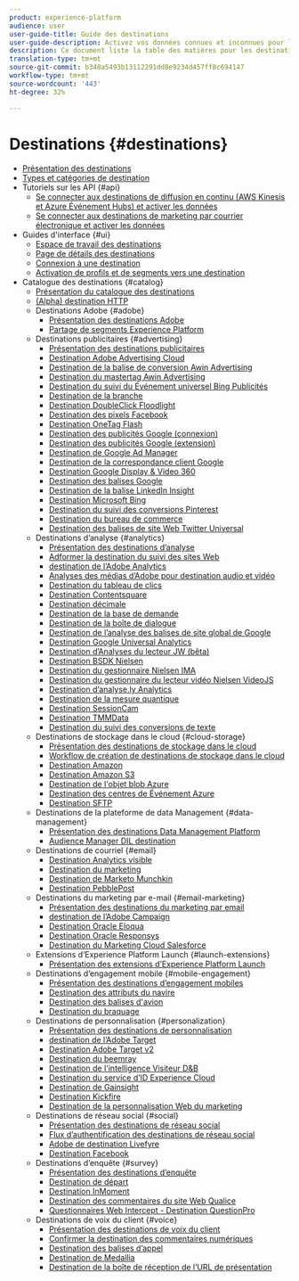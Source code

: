 ```yaml
---
product: experience-platform
audience: user
user-guide-title: Guide des destinations
user-guide-description: Activez vos données connues et inconnues pour les campagnes marketing cross-canal, les campagnes par email, la publicité ciblée et de nombreux autres cas d’utilisation.
description: Ce document liste la table des matières pour les destinations Adobe Experience Platform
translation-type: tm+mt
source-git-commit: b348a5493b13112291dd8e9234d457ff8c694147
workflow-type: tm+mt
source-wordcount: '443'
ht-degree: 32%

---
```



# Destinations {#destinations}

* [Présentation des destinations](./home.md)
* [Types et catégories de destination](./destination-types.md)
* Tutoriels sur les API {#api}
   * [Se connecter aux destinations de diffusion en continu (AWS Kinesis et Azure Événement Hubs) et activer les données](./api/streaming-destinations.md)
   * [Se connecter aux destinations de marketing par courrier électronique et activer les données](./api/email-marketing.md)
* Guides d&#39;interface {#ui}
   * [Espace de travail des destinations](./ui/destinations-workspace.md)
   * [Page de détails des destinations](./ui/destination-details-page.md)
   * [Connexion à une destination](./ui/connect-destination.md)
   * [Activation de profils et de segments vers une destination](./ui/activate-destinations.md)
* Catalogue des destinations {#catalog}
   * [Présentation du catalogue des destinations](./catalog/overview.md)
   * [ (Alpha) destination HTTP](./catalog/http-destination.md)
   * Destinations Adobe {#adobe}
      * [Présentation des destinations Adobe](./catalog/adobe/overview.md)
      * [Partage de segments Experience Platform](https://experienceleague.adobe.com/docs/audience-manager/user-guide/implementation-integration-guides/integration-experience-platform/aam-aep-audience-sharing.html)
   * Destinations publicitaires {#advertising}
      * [Présentation des destinations publicitaires](./catalog/advertising/overview.md)
      * [Destination Adobe Advertising Cloud](./catalog/advertising/adobe-advertising-cloud.md)
      * [Destination de la balise de conversion Awin Advertising](./catalog/advertising/awin-conversiontag.md)
      * [Destination du mastertag Awin Advertising](./catalog/advertising/awin-mastertag.md)
      * [Destination du suivi du Événement universel Bing Publicités](./catalog/advertising/bing-ads.md)
      * [Destination de la branche](./catalog/advertising/branch.md)
      * [Destination DoubleClick Floodlight](./catalog/advertising/doubleclick-floodlight.md)
      * [Destination des pixels Facebook](./catalog/advertising/facebook-pixel.md)
      * [Destination OneTag Flash](./catalog/advertising/flashtalking.md)
      * [Destination des publicités Google (connexion)](./catalog/advertising/google-ads-destination.md)
      * [Destination des publicités Google (extension)](./catalog/advertising/google-ads-extension.md)
      * [Destination de Google Ad Manager](./catalog/advertising/google-ad-manager.md)
      * [Destination de la correspondance client Google](./catalog/advertising/google-customer-match.md)
      * [Destination Google Display &amp; Video 360](./catalog/advertising/google-dv360.md)
      * [Destination des balises Google](./catalog/advertising/gtag-advertising.md)
      * [Destination de la balise LinkedIn Insight](./catalog/advertising/linkedin.md)
      * [Destination Microsoft Bing](./catalog/advertising/bing.md)
      * [Destination du suivi des conversions Pinterest](./catalog/advertising/pinterest.md)
      * [Destination du bureau de commerce](./catalog/advertising/tradedesk.md)
      * [Destination des balises de site Web Twitter Universal](./catalog/advertising/twitter-uwt.md)
   * Destinations d’analyse {#analytics}
      * [Présentation des destinations d’analyse](./catalog/analytics/overview.md)
      * [Adformer la destination du suivi des sites Web](./catalog/analytics/adform.md)
      * [destination de l’Adobe Analytics](./catalog/analytics/adobe-analytics.md)
      * [Analyses des médias d’Adobe pour destination audio et vidéo](./catalog/analytics/adobe-video-analytics.md)
      * [Destination du tableau de clics](./catalog/analytics/clicktale.md)
      * [Destination Contentsquare](./catalog/analytics/contentsquare.md)
      * [Destination décimale](./catalog/analytics/decibel.md)
      * [Destination de la base de demande](./catalog/analytics/demandbase.md)
      * [Destination de la boîte de dialogue](./catalog/analytics/dialogtech.md)
      * [Destination de l’analyse des balises de site global de Google](./catalog/analytics/gtag-analytics.md)
      * [Destination Google Universal Analytics](./catalog/analytics/google-universal-analytics.md)
      * [Destination d’Analyses du lecteur JW (bêta)](./catalog/analytics/jw-player-analytics.md)
      * [Destination BSDK Nielsen](./catalog/analytics/nielsen-bsdk.md)
      * [Destination du gestionnaire Nielsen IMA](./catalog/analytics/nielsen-ima.md)
      * [Destination du gestionnaire du lecteur vidéo Nielsen VideoJS](./catalog/analytics/nielsen-videojs.md)
      * [Destination d’analyse.ly Analytics](./catalog/analytics/parsely.md)
      * [Destination de la mesure quantique](./catalog/analytics/quantum-metric.md)
      * [Destination SessionCam](./catalog/analytics/sessioncam.md)
      * [Destination TMMData](./catalog/analytics/tmmdata.md)
      * [Destination du suivi des conversions de texte](./catalog/analytics/yext.md)
   * Destinations de stockage dans le cloud {#cloud-storage}
      * [Présentation des destinations de stockage dans le cloud](./catalog/cloud-storage/overview.md)
      * [Workflow de création de destinations de stockage dans le cloud](./catalog/cloud-storage/workflow.md)
      * [Destination Amazon](./catalog/cloud-storage/amazon-kinesis.md)
      * [Destination Amazon S3](./catalog/cloud-storage/amazon-s3.md)
      * [Destination de l&#39;objet blob Azure](./catalog/cloud-storage/azure-blob.md)
      * [Destination des centres de Événement Azure](./catalog/cloud-storage/azure-event-hubs.md)
      * [Destination SFTP](./catalog/cloud-storage/sftp.md)
   * Destinations de la plateforme de data Management {#data-management}
      * [Présentation des destinations Data Management Platform](./catalog/data-management/overview.md)
      * [Audience Manager DIL destination](./catalog/data-management/aam-dil-extension.md)
   * Destinations de courriel {#email}
      * [Destination Analytics visible](./catalog/email/bizible.md)
      * [Destination du marketing](./catalog/email/marketo.md)
      * [Destination de Marketo Munchkin](./catalog/email/marketo-munchkin.md)
      * [Destination PebblePost](./catalog/email/pebblepost.md)
   * Destinations du marketing par e-mail {#email-marketing}
      * [Présentation des destinations du marketing par email](./catalog/email-marketing/overview.md)
      * [destination de l’Adobe Campaign](./catalog/email-marketing/adobe-campaign.md)
      * [Destination Oracle Eloqua](./catalog/email-marketing/oracle-eloqua.md)
      * [Destination Oracle Responsys](./catalog/email-marketing/oracle-responsys.md)
      * [Destination du Marketing Cloud Salesforce](./catalog/email-marketing/salesforce-marketing-cloud.md)
   * Extensions d’Experience Platform Launch {#launch-extensions}
      * [Présentation des extensions d’Experience Platform Launch](./catalog/launch-extensions/overview.md)
   * Destinations d’engagement mobile {#mobile-engagement}
      * [Présentation des destinations d’engagement mobiles](./catalog/mobile-engagement/overview.md)
      * [Destination des attributs du navire](./catalog/mobile-engagement/airship-attributes.md)
      * [Destination des balises d&#39;avion](./catalog/mobile-engagement/airship-tags.md)
      * [Destination du braquage](./catalog/mobile-engagement/braze.md)
   * Destinations de personnalisation {#personalization}
      * [Présentation des destinations de personnalisation](./catalog/personalization/overview.md)
      * [destination de l’Adobe Target](./catalog/personalization/adobe-target.md)
      * [Destination Adobe Target v2](./catalog/personalization/adobe-target-v2.md)
      * [Destination du beemray](./catalog/personalization/beemray.md)
      * [Destination de l&#39;intelligence Visiteur D&amp;B](./catalog/personalization/dnb.md)
      * [Destination du service d’ID Experience Cloud](./catalog/personalization/adobe-ecid.md)
      * [Destination de Gainsight](./catalog/personalization/gainsight.md)
      * [Destination Kickfire](./catalog/personalization/kickfire.md)
      * [Destination de la personnalisation Web du marketing](./catalog/personalization/marketo-web-personalization.md)
   * Destinations de réseau social {#social}
      * [Présentation des destinations de réseau social](./catalog/social/overview.md)
      * [Flux d’authentification des destinations de réseau social](./catalog/social/workflow.md)
      * [Adobe de destination Livefyre](./catalog/social/adobe-livefyre.md)
      * [Destination Facebook](./catalog/social/facebook.md)
   * Destinations d’enquête {#survey}
      * [Présentation des destinations d’enquête](./catalog/survey/overview.md)
      * [Destination de départ](./catalog/survey/foresee.md)
      * [Destination InMoment](./catalog/survey/inmoment.md)
      * [Destination des commentaires du site Web Qualice](./catalog/survey/qualtrics.md)
      * [Questionnaires Web Intercept - Destination QuestionPro](./catalog/survey/web-intercept-surveys.md)
   * Destinations de voix du client {#voice}
      * [Présentation des destinations de voix du client](./catalog/voice/overview.md)
      * [Confirmer la destination des commentaires numériques](./catalog/voice/confirmit-digital-feedback.md)
      * [Destination des balises d’appel](./catalog/voice/invoca.md)
      * [Destination de Medallia](./catalog/voice/medallia.md)
      * [Destination de la boîte de réception de l’URL de présentation](./catalog/voice/talkurl.md)